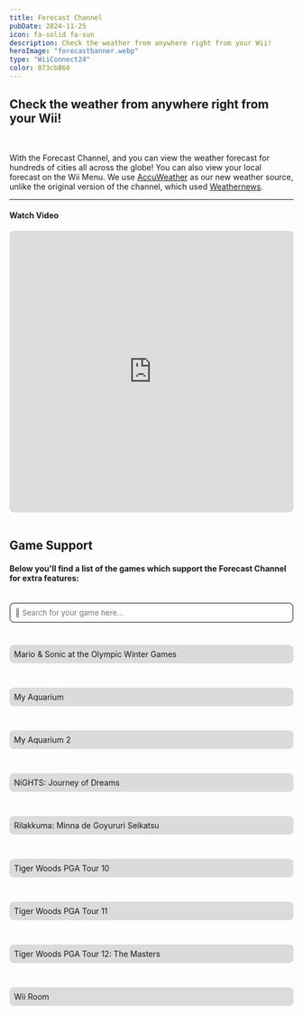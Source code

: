 ```yaml
---
title: Forecast Channel
pubDate: 2024-11-25
icon: fa-solid fa-sun
description: Check the weather from anywhere right from your Wii!
heroImage: "forecastbanner.webp"
type: "WiiConnect24"
color: 073cb860
---
```


## Check the weather from anywhere right from your Wii!

<br>

With the Forecast Channel, and you can view the weather forecast for hundreds
      of cities all across the globe! You can also view your local forecast on the Wii Menu. We use <a
        href="https://accuweather.com/">AccuWeather</a> as our new weather source, unlike the original version of the channel, which used <a
        href="https://global.weathernews.com">Weathernews</a>.

<hr>
<h4><i class="fab fa-youtube" aria-hidden="true"></i> Watch Video</h4>

<iframe src="https://www.youtube.com/watch?v=_kJcR_O7Zgg" frameborder="0" width="100%" height="500" allow="autoplay; encrypted-media" style="border-radius:8px;"
              allowfullscreen></iframe>

</br>
</br>


## Game Support

#### Below you'll find a list of the games which support the Forecast Channel for extra features:

</br>

<input oninput="w3.filterHTML('#countries', 'p', this.value); displayErrorMessage()" placeholder="&#xF002; Search for your game here..." style="font-family:inter, FontAwesome">

</br>
</br>

<div class="games" id="games" style="display:grid; grid-template-columns:repeat(auto-fit, minmax(250px, 1fr)); align-items:center; justify-content:center; gap:15px;">

Mario & Sonic at the Olympic Winter Games

My Aquarium

My Aquarium 2

NiGHTS: Journey of Dreams

Rilakkuma: Minna de Goyururi Seikatsu

Tiger Woods PGA Tour 10

Tiger Woods PGA Tour 11

Tiger Woods PGA Tour 12: The Masters

Wii Room

</div>


<div id="error-message" style="left:50%; width:500px; transform:translate(-50%, 0); margin-top:100px; margin-bottom:100px; text-align:center; display: none; flex-wrap:wrap; gap:15px; align-items:center; justify-content:center; position:relative;"><i class="fa-solid fa-heart-crack" style="font-size:100px;"></i>Well, this is odd... Your game isn't here. How about you ask about it on our Discord?</br> <a href="https://discord.gg/wiilink"><div class="btn btn-primary" style="padding:10px;"><i class="fa-brands fa-discord" style="margin-right:5px;"></i> Join our Discord</div></a></div>

<script>
	function displayErrorMessage() {
		var errorDiv = document.getElementById('error-message');
		var divs = document.querySelectorAll('.errorCodes div');
		var matchingDivs = Array.from(divs).filter(div => div.style.display !== 'none');
		
		if (matchingDivs.length === 0) {
			errorDiv.style.display = 'flex';
		} else {
			errorDiv.style.display = 'none';
		}
	}
</script>


<style>
	.games p{
		height:auto;
		background-color:#a1a1a160;
		padding:8px;
		border-radius:8px;
		position:relative;
	}

	input{
		width:100%;
		border:2px solid gray;
		border-radius:8px;
		padding:8px;
		margin-bottom:8px;
		position:relative;
	}
</style>
